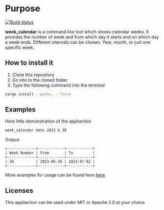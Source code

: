 # Purpose

[![Build status](https://github.com/BoolPurist/week_calendar_cli/actions/workflows/ci_check.yml/badge.svg)](https://github.com/boolpurist/week_calendar_cli/actions)

**week_calendar** is a command line tool which shows calendar weeks. 
It provides the number of week and from which day it starts and on which day a week ends.
Different intervals can be chosen. Year, month, or just one specific week.

## How to install it

1. Clone this repository
2. Go into to the cloned folder
3. Type the following command into the terminal

```sh
cargo install --path=. --force
```

## Examples

Here little demonstration of the appliaction 


```sh
week_calendar date 2023 6 30
```

Output:

```text
+-------------+------------+------------+
| Week Number | From       | To         |
+-------------+------------+------------+
| 26          | 2023-06-26 | 2023-07-02 |
+-------------+------------+------------+
```

More examples for usage can be found here [here](./Examples.md).

## Licenses

This appliaction can be used under MIT or Apache 2.0 at your choice
